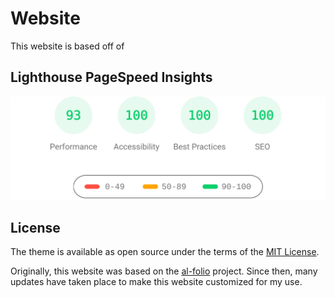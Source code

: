 # Website
This website is based off of 

## Lighthouse PageSpeed Insights

[![Google PageSpeeg](https://raw.githubusercontent.com/alshedivat/al-folio/master/assets/img/pagespeed.svg)](https://pagespeed.web.dev/report?url=https%3A%2F%2Falshedivat.github.io%2Fal-folio%2F&form_factor=desktop)

## License
The theme is available as open source under the terms of the [MIT License](https://github.com/alshedivat/al-folio/blob/master/LICENSE).

Originally, this website was based on the [al-folio](https://github.com/alshedivat/al-folio) project. Since then, many updates have taken place to make this website customized for my use.